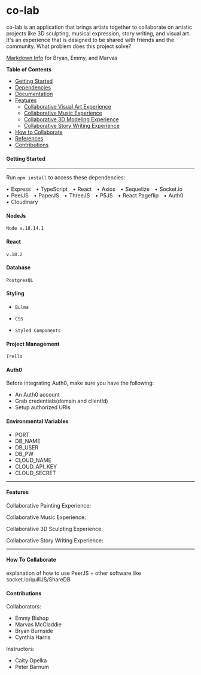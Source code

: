 # **co-lab**
co-lab is an application that brings artists together to collaborate on artistic projects like 3D sculpting, musical expression, story writing, and visual art. It's an experience that is designed to be shared with friends and the community. What problem does this project solve?

 [Markdown Info](https://www.w3schools.io/file/markdown-emphasis/) for Bryan, Emmy, and Marvas

**Table of Contents**
* [Getting Started](#start)
* [Dependencies](#deps)
* [Documentation](#docs)
* [Features](#feats)
  * [Collaborative Visual Art Experience](#paint)
  * [Collaborative Music Experience](#music)
  * [Collaborative 3D Modeling Experience](#3D)
  * [Collaborative Story Writing Experience](#story)
* [How to Collaborate](#colab)
* [References](#refs)
* [Contributions](#contribs)

<a id=start></a>

#### **Getting Started**


--------------------------------------
Run `npm install` to access these dependencies:

<ul class="inline-list">
  <li>Express</li>
  <li>TypeScript</li>
  <li>React</li>
  <li>Axios</li>
  <li>Sequelize</li>
  <li>Socket.io</li>
  <li>PeerJS</li>
  <li>PaperJS</li>
  <li>ThreeJS</li>
  <li>P5JS</li>
  <li>React Pageflip</li>
  <li>Auth0</li>
  <li>Cloudinary</li>
</ul>


#### **NodeJs**
`Node v.18.14.1`

#### **React**
`v.18.2`

#### **Database**
`PostgresQL`
#### **Styling**
* `Bulma`

* `CSS`

* `Styled Components`
#### **Project Management**
`Trello`

#### **Auth0**

Before integrating Auth0, make sure you have the following:

* An Auth0 account
* Grab credentials(domain and clientId)
* Setup authorized URIs

#### **Environmental Variables**
* PORT
* DB_NAME
* DB_USER
* DB_PW
* CLOUD_NAME
* CLOUD_API_KEY
* CLOUD_SECRET

--------------------------------------

<a id=feats></a>
#### **Features**

<a id=paint></a>

Collaborative Painting Experience:

<a id=music></a>

Collaborative Music Experience:

<a id=3D></a>

Collaborative 3D Sculpting Experience:

<a id=story></a>

Collaborative Story Writing Experience:

--------------------------------------

<a id=colab></a>
#### **How To Collaborate**

explanation of how to use PeerJS + other software like socket.io/quillJS/ShareDB

<a id=contribs></a>
#### **Contributions**
Collaborators:

* Emmy Bishop
* Marvas McCladdie
* Bryan Burnside
* Cynthia Harris

Instructors:

* Caity Opelka
* Peter Barnum
















<style>
.inline-list {
  list-style: none;
  padding: 0;
  margin: 0;
}

.inline-list li {
  display: inline-block;
  margin-right: 10px;
}

.inline-list li:before {
  content: "•";
  margin-right: 5px;
}
</style>